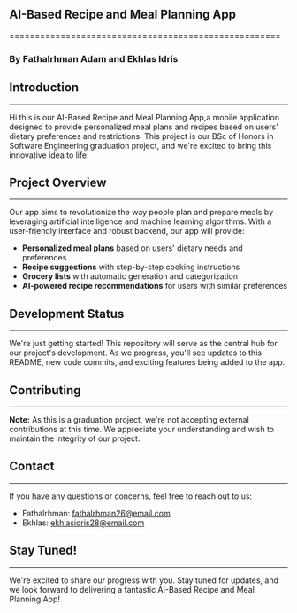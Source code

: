 ## AI-Based Recipe and Meal Planning App
=====================================================

### By Fathalrhman Adam and Ekhlas Idris

## Introduction
---------------

Hi this is our AI-Based Recipe and Meal Planning App,a mobile application designed to provide personalized meal plans and recipes based on users' dietary preferences and restrictions. This project is our BSc of Honors in Software Engineering graduation project, and we're excited to bring this innovative idea to life.

## Project Overview
-------------------

Our app aims to revolutionize the way people plan and prepare meals by leveraging artificial intelligence and machine learning algorithms. With a user-friendly interface and robust backend, our app will provide:

* **Personalized meal plans** based on users' dietary needs and preferences
* **Recipe suggestions** with step-by-step cooking instructions
* **Grocery lists** with automatic generation and categorization
* **AI-powered recipe recommendations** for users with similar preferences

## Development Status
---------------------

We're just getting started! This repository will serve as the central hub for our project's development. As we progress, you'll see updates to this README, new code commits, and exciting features being added to the app.

## Contributing
---------------

**Note:** As this is a graduation project, we're not accepting external contributions at this time. We appreciate your understanding and wish to maintain the integrity of our project.


## Contact
----------

If you have any questions or concerns, feel free to reach out to us:

* Fathalrhman: [fathalrhman26@email.com](mailto:fathalrhman26@email.com)
* Ekhlas: [ekhlasidris28@email.com](mailto:ekhlasidris28@email.com)

## Stay Tuned!
---------------

We're excited to share our progress with you. Stay tuned for updates, and we look forward to delivering a fantastic AI-Based Recipe and Meal Planning App!
